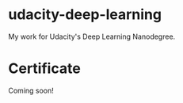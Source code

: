# udacity-deep-learning
My work for Udacity's Deep Learning Nanodegree.

# Certificate
Coming soon!
